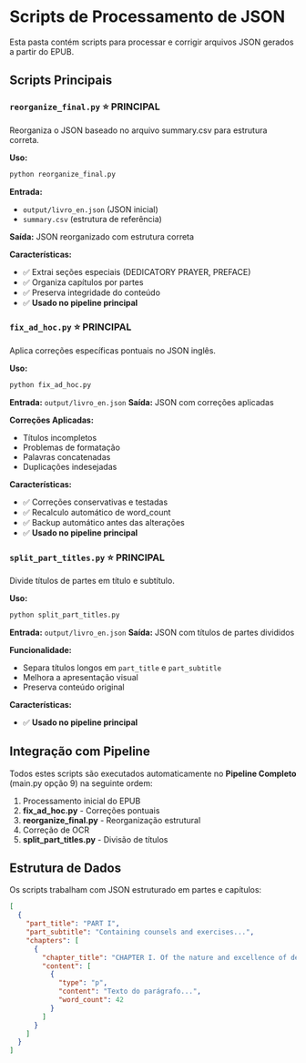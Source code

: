 # Scripts de Processamento de JSON

Esta pasta contém scripts para processar e corrigir arquivos JSON gerados a partir do EPUB.

## Scripts Principais

### `reorganize_final.py` ⭐ **PRINCIPAL**
Reorganiza o JSON baseado no arquivo summary.csv para estrutura correta.

**Uso:**
```bash
python reorganize_final.py
```

**Entrada:** 
- `output/livro_en.json` (JSON inicial)
- `summary.csv` (estrutura de referência)

**Saída:** JSON reorganizado com estrutura correta

**Características:**
- ✅ Extrai seções especiais (DEDICATORY PRAYER, PREFACE)
- ✅ Organiza capítulos por partes
- ✅ Preserva integridade do conteúdo
- ✅ **Usado no pipeline principal**

### `fix_ad_hoc.py` ⭐ **PRINCIPAL**
Aplica correções específicas pontuais no JSON inglês.

**Uso:**
```bash
python fix_ad_hoc.py
```

**Entrada:** `output/livro_en.json`
**Saída:** JSON com correções aplicadas

**Correções Aplicadas:**
- Títulos incompletos
- Problemas de formatação
- Palavras concatenadas
- Duplicações indesejadas

**Características:**
- ✅ Correções conservativas e testadas
- ✅ Recalculo automático de word_count
- ✅ Backup automático antes das alterações
- ✅ **Usado no pipeline principal**

### `split_part_titles.py` ⭐ **PRINCIPAL**
Divide títulos de partes em título e subtítulo.

**Uso:**
```bash
python split_part_titles.py
```

**Entrada:** `output/livro_en.json`
**Saída:** JSON com títulos de partes divididos

**Funcionalidade:**
- Separa títulos longos em `part_title` e `part_subtitle`
- Melhora a apresentação visual
- Preserva conteúdo original

**Características:**
- ✅ **Usado no pipeline principal**

## Integração com Pipeline

Todos estes scripts são executados automaticamente no **Pipeline Completo** (main.py opção 9) na seguinte ordem:

1. Processamento inicial do EPUB
2. **fix_ad_hoc.py** - Correções pontuais
3. **reorganize_final.py** - Reorganização estrutural
4. Correção de OCR
5. **split_part_titles.py** - Divisão de títulos

## Estrutura de Dados

Os scripts trabalham com JSON estruturado em partes e capítulos:

```json
[
  {
    "part_title": "PART I",
    "part_subtitle": "Containing counsels and exercises...",
    "chapters": [
      {
        "chapter_title": "CHAPTER I. Of the nature and excellence of devotion",
        "content": [
          {
            "type": "p",
            "content": "Texto do parágrafo...",
            "word_count": 42
          }
        ]
      }
    ]
  }
]
```
